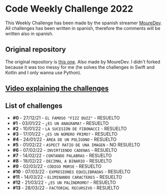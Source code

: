 # Code Weekly Challenge 2022
This Weekly Challenge has been made by the spanish streamer [MoureDev](https://mouredev.com/).
All challenges has been written in spanish, therefore the comments will be written also in spanish.

## Original repository
The original repository is [this one](https://github.com/mouredev/Weekly-Challenge-2022-Kotlin). Also made by MoureDev. I didn't forked because it was too messy for me (he solves the challenges in Swift and Kotlin and I only wanna use Python).

## [Video explaining the challenges](https://youtu.be/14v4IINunvY)

## List of challenges
* **#0** - 27/12/21 - `EL FAMOSO "FIZZ BUZZ"` - RESUELTO
* **#1** - 03/01/22 - `¿ES UN ANAGRAMA?` - RESUELTO
* **#2** - 10/01/22 - `LA SUCESIÓN DE FIBONACCI` - RESUELTO
* **#3** - 17/01/22 - `¿ES UN NÚMERO PRIMO?` - RESUELTO
* **#4** - 24/01/22 - `ÁREA DE UN POLÍGONO` - RESUELTO
* **#5** - 01/02/22 - `ASPECT RATIO DE UNA IMAGEN` - NO RESUELTO
* **#6** - 07/02/22 - `INVIRTIENDO CADENAS` - RESUELTO
* **#7** - 14/02/22 - `CONTANDO PALABRAS` - RESUELTO
* **#8** - 18/02/22 - `DECIMAL A BINARIO` - RESUELTO
* **#9** - 02/03/22 - `CÓDIGO MORSE` - RESUELTO
* **#10** - 07/03/22 - `EXPRESIONES EQUILIBRADAS` - RESUELTO
* **#11** - 14/03/22 - `ELIMINANDO CARACTERES` - RESUELTO
* **#12** - 21/03/22 - `¿ES UN PALÍNDROMO?` - RESUELTO
* **#13** - 28/03/22 - `FACTORIAL RECURSIVO` - RESUELTO
